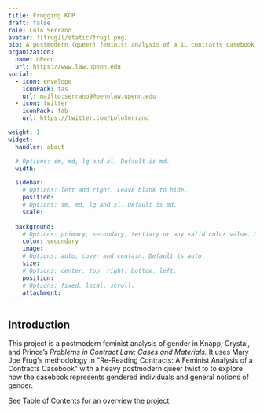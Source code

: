 ```yaml
---
title: Frugging KCP
draft: false
role: Lolo Serrano
avatar: ![frug](/static/frug1.png)
bio: A postmodern (queer) feminist analysis of a 1L contracts casebook.
organization:
  name: UPenn
  url: https://www.law.upenn.edu
social:
  - icon: envelope
    iconPack: fas
    url: mailto:serrano9@pennlaw.upenn.edu
  - icon: twitter
    iconPack: fab
    url: https://twitter.com/LoloSerrano

weight: 1
widget:
  handler: about

  # Options: sm, md, lg and xl. Default is md.
  width:

  sidebar:
    # Options: left and right. Leave blank to hide.
    position:
    # Options: sm, md, lg and xl. Default is md.
    scale:
  
  background:
    # Options: primary, secondary, tertiary or any valid color value. Default is primary.
    color: secondary
    image:
    # Options: auto, cover and contain. Default is auto.
    size:
    # Options: center, top, right, bottom, left.
    position:
    # Options: fixed, local, scroll.
    attachment: 
---
```


## Introduction

This project is a postmodern feminist analysis of gender in Knapp, Crystal, and Prince’s *Problems in Contract Law: Cases and Materials.* 
It uses Mary Joe Frug's methodology in "Re-Reading Contracts: A Feminist Analysis of a Contracts Casebook" with a heavy postmodern queer twist to to explore how the casebook represents gendered individuals and general notions of gender. 

See Table of Contents for an overview the project. 
